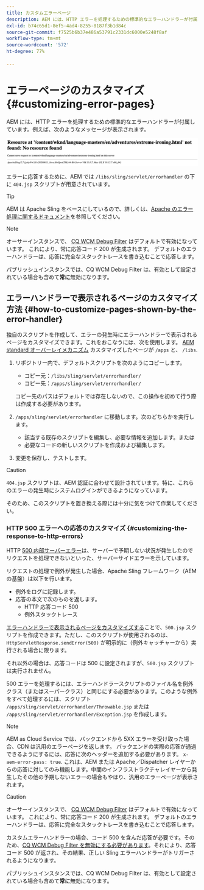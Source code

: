 ```yaml
---
title: カスタムエラーページ
description: AEM には、HTTP エラーを処理するための標準的なエラーハンドラーが付属しており、これはカスタマイズできます。
exl-id: b74c65d1-8ef5-4ad4-8255-8187f3b1d84c
source-git-commit: f7525b6b37e486a53791c2331dc6000e5248f8af
workflow-type: tm+mt
source-wordcount: '572'
ht-degree: 77%

---
```


# エラーページのカスタマイズ {#customizing-error-pages}

AEM には、HTTP エラーを処理するための標準的なエラーハンドラーが付属しています。例えば、次のようなメッセージが表示されます。

![標準的なエラーメッセージ](assets/error-message-standard.png)

エラーに応答するために、AEM では `/libs/sling/servlet/errorhandler` の下に `404.jsp` スクリプトが用意されています。

>[!TIP]
>
>AEM は Apache Sling をベースにしているので、詳しくは、[Apache のエラー処理に関するドキュメント](https://sling.apache.org/documentation/the-sling-engine/errorhandling.html)を参照してください。

>[!NOTE]
>
>オーサーインスタンスで、 [CQ WCM Debug Filter](/help/implementing/deploying/configuring-osgi.md) はデフォルトで有効になっています。 これにより、常に応答コード 200 が生成されます。 デフォルトのエラーハンドラーは、応答に完全なスタックトレースを書き込むことで応答します。
>
>パブリッシュインスタンスでは、CQ WCM Debug Filter は、有効として設定されている場合も含めて&#x200B;**常に**&#x200B;無効になります。

## エラーハンドラーで表示されるページのカスタマイズ方法 {#how-to-customize-pages-shown-by-the-error-handler}

独自のスクリプトを作成して、エラーの発生時にエラーハンドラーで表示されるページをカスタマイズできます。これをおこなうには、次を使用します。 [AEM standard オーバーレイメカニズム](/help/implementing/developing/introduction/overlays.md) カスタマイズしたページが `/apps` と、 `/libs`.

1. リポジトリー内で、デフォルトスクリプトを次のようにコピーします。

   * コピー元：`/libs/sling/servlet/errorhandler/`
   * コピー先：`/apps/sling/servlet/errorhandler/`

   コピー先のパスはデフォルトでは存在しないので、この操作を初めて行う際は作成する必要があります。

1. `/apps/sling/servlet/errorhandler` に移動します。次のどちらかを実行します。

   * 該当する既存のスクリプトを編集し、必要な情報を追加します。または
   * 必要なコードの新しいスクリプトを作成および編集します。

1. 変更を保存し、テストします。

>[!CAUTION]
>
>`404.jsp` スクリプトは、AEM 認証に合わせて設計されています。特に、これらのエラーの発生時にシステムログインができるようになっています。
>
>そのため、このスクリプトを置き換える際には十分に気をつけて作業してください。

### HTTP 500 エラーへの応答のカスタマイズ {#customizing-the-response-to-http-errors}

HTTP [500 内部サーバーエラー](https://www.w3.org/Protocols/rfc2616/rfc2616-sec10.html)は、サーバーで予期しない状況が発生したのでリクエストを処理できないといった、サーバーサイドエラーを示しています。

リクエストの処理で例外が発生した場合、Apache Sling フレームワーク（AEM の基盤）は以下を行います。

* 例外をログに記録します。
* 応答の本文で次のものを返します。
   * HTTP 応答コード 500
   * 例外スタックトレース

[エラーハンドラーで表示されるページをカスタマイズする](#how-to-customize-pages-shown-by-the-error-handler)ことで、`500.jsp` スクリプトを作成できます。ただし、このスクリプトが使用されるのは、`HttpServletResponse.sendError(500)` が明示的に（例外キャッチャーから）実行される場合に限ります。

それ以外の場合は、応答コードは 500 に設定されますが、`500.jsp` スクリプトは実行されません。

500 エラーを処理するには、エラーハンドラースクリプトのファイル名を例外クラス（またはスーパークラス）と同じにする必要があります。このような例外をすべて処理するには、スクリプト `/apps/sling/servlet/errorhandler/Throwable.jsp` または `/apps/sling/servlet/errorhandler/Exception.jsp` を作成します。

>[!NOTE]
>
>AEM as Cloud Service では、バックエンドから 5XX エラーを受け取った場合、CDN は汎用のエラーページを返します。 バックエンドの実際の応答が通過できるようにするには、応答に次のヘッダーを追加する必要があります。 `x-aem-error-pass: true`.
>これは、AEM または Apache／Dispatcher レイヤーからの応答に対してのみ機能します。中間のインフラストラクチャレイヤーから発生したその他の予期しないエラーの場合もやはり、汎用のエラーページが表示されます。

>[!CAUTION]
>
>オーサーインスタンスで、 [CQ WCM Debug Filter](/help/implementing/deploying/configuring-osgi.md) はデフォルトで有効になっています。 これにより、常に応答コード 200 が生成されます。 デフォルトのエラーハンドラーは、応答に完全なスタックトレースを書き込むことで応答します。
>
>カスタムエラーハンドラーの場合、コード 500 を含んだ応答が必要です。そのため、[CQ WCM Debug Filter を無効にする必要があります](/help/implementing/deploying/configuring-osgi.md)。それにより、応答コード 500 が返され、その結果、正しい Sling エラーハンドラーがトリガーされるようになります。
>
>パブリッシュインスタンスでは、CQ WCM Debug Filter は、有効として設定されている場合も含めて&#x200B;**常に**&#x200B;無効になります。
